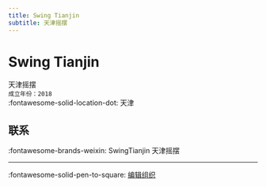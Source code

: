 ```yaml
---
title: Swing Tianjin
subtitle: 天津摇摆
---
```


# Swing Tianjin

天津摇摆  
`成立年份：2018`  
:fontawesome-solid-location-dot: 天津  


## 联系

:fontawesome-brands-weixin: SwingTianjin 天津摇摆  

---

:fontawesome-solid-pen-to-square: [编辑组织](https://github.com/swingdance/orgs/issues/new?assignees=&labels=update+org&projects=&template=03-update_entity.yml&title=Update%20Org%3A%20zh_CN%20%E2%80%A2%20Swing%20Tianjin&region=zh_CN&id=swing-tian-jin&name=Swing%20Tianjin)
